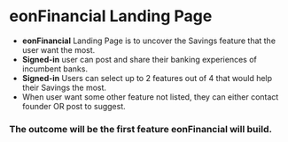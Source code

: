 # eonFinancial Landing Page

- **eonFinancial** Landing Page is to uncover the Savings feature that the user want the most.
- **Signed-in** user can post and share their banking experiences of incumbent banks.
- **Signed-in** Users can select up to 2 features out of 4 that would help their Savings the most.
- When user want some other feature not listed, they can either contact founder OR post to suggest.

### The outcome will be the first feature eonFinancial will build.
